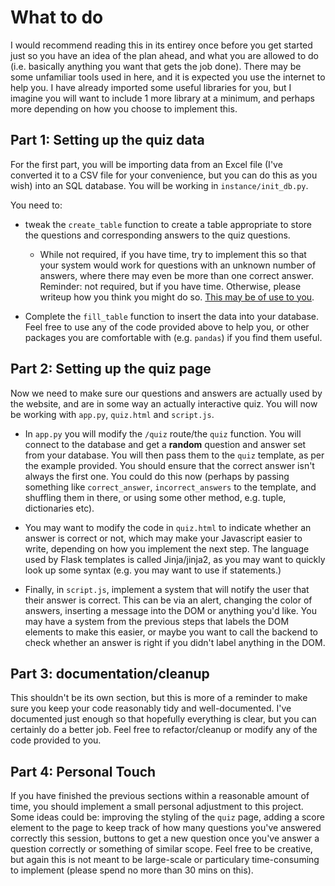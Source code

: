 # What to do

I would recommend reading this in its entirey once before you get started just so you have an idea of the plan ahead, and what you are allowed to do (i.e. basically anything you want that gets the job done). There may be some unfamiliar tools used in here, and it is expected you use the internet to help you. I have already imported some useful libraries for you, but I imagine you will want to include 1 more library at a minimum, and perhaps more depending on how you choose to implement this.

## Part 1: Setting up the quiz data

For the first part, you will be importing data from an Excel file (I've converted it to a CSV file for your convenience, but you can do this as you wish) into an SQL database. You will be working in `instance/init_db.py`.

You need to:

* tweak the `create_table` function to create a table appropriate to store the questions and corresponding answers to the quiz questions.

    * While not required, if you have time, try to implement this so that your system would work for questions with an unknown number of answers, where there may even be more than one correct answer. Reminder: not required, but if you have time. Otherwise, please writeup how you think you might do so. [This may be of use to you](https://www.sqlitetutorial.net/sqlite-autoincrement/).

* Complete the `fill_table` function to insert the data into your database. Feel free to use any of the code provided above to help you, or other packages you are comfortable with (e.g. `pandas`) if you find them useful.

## Part 2: Setting up the quiz page

Now we need to make sure our questions and answers are actually used by the website, and are in some way an actually interactive quiz. You will now be working with `app.py`, `quiz.html` and `script.js`.

* In `app.py` you will modify the `/quiz` route/the `quiz` function. You will connect to the database and get a **random** question and answer set from your database. You will then pass them to the `quiz` template, as per the example provided. You should ensure that the correct answer isn't always the first one. You could do this now (perhaps by passing something like `correct_answer`, `incorrect_answers` to the template, and shuffling them in there, or using some other method, e.g. tuple, dictionaries etc).

* You may want to modify the code in `quiz.html` to indicate whether an answer is correct or not, which may make your Javascript easier to write, depending on how you implement the next step. The language used by Flask templates is called Jinja/jinja2, as you may want to quickly look up some syntax (e.g. you may want to use if statements.)

* Finally, in `script.js`, implement a system that will notify the user that their answer is correct. This can be via an alert, changing the color of answers, inserting a message into the DOM or anything you'd like. You may have a system from the previous steps that labels the DOM elements to make this easier, or maybe you want to call the backend to check whether an answer is right if you didn't label anything in the DOM.

## Part 3: documentation/cleanup

This shouldn't be its own section, but this is more of a reminder to make sure you keep your code reasonably tidy and well-documented. I've documented just enough so that hopefully everything is clear, but you can certainly do a better job. Feel free to refactor/cleanup or modify any of the code provided to you.

## Part 4: Personal Touch

If you have finished the previous sections within a reasonable amount of time, you should implement a small personal adjustment to this project. Some ideas could be: improving the styling of the `quiz` page, adding a score element to the page to keep track of how many questions you've answered correctly this session, buttons to get a new question once you've answer a question correctly or something of similar scope. Feel free to be creative, but again this is not meant to be large-scale or particulary time-consuming to implement (please spend no more than 30 mins on this).
